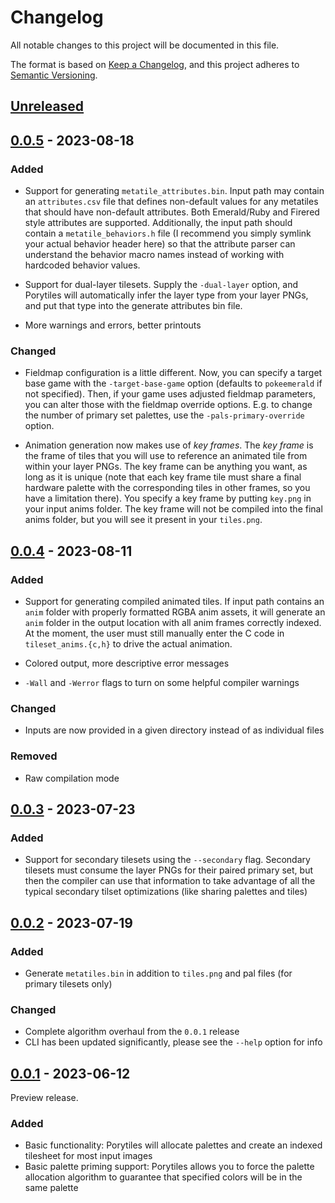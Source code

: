 # Changelog

All notable changes to this project will be documented in this file.

The format is based on [Keep a Changelog](https://keepachangelog.com/en/1.0.0/),
and this project adheres to [Semantic Versioning](https://semver.org/spec/v2.0.0.html).

## [Unreleased]

## [0.0.5] - 2023-08-18

### Added

- Support for generating `metatile_attributes.bin`. Input path may contain an `attributes.csv` file that defines
  non-default values for any metatiles that should have non-default attributes. Both Emerald/Ruby and Firered style
  attributes are supported. Additionally, the input path should contain a `metatile_behaviors.h` file (I recommend you
  simply symlink your actual behavior header here) so that the attribute parser can understand the behavior macro names
  instead of working with hardcoded behavior values.

- Support for dual-layer tilesets. Supply the `-dual-layer` option, and Porytiles will automatically infer the layer
  type from your layer PNGs, and put that type into the generate attributes bin file.

- More warnings and errors, better printouts

### Changed

- Fieldmap configuration is a little different. Now, you can specify a target base game with the `-target-base-game`
  option (defaults to `pokeemerald` if not specified). Then, if your game uses adjusted fieldmap parameters, you can
  alter those with the fieldmap override options. E.g. to change the number of primary set palettes, use the
  `-pals-primary-override` option.

- Animation generation now makes use of *key frames*. The *key frame* is the frame of tiles that you will use to
  reference an animated tile from within your layer PNGs. The key frame can be anything you want, as long as it is
  unique (note that each key frame tile must share a final hardware palette with the corresponding tiles in other
  frames, so you have a limitation there). You specify a key frame by putting `key.png` in your input anims folder. The
  key frame will not be compiled into the final anims folder, but you will see it present in your `tiles.png`.

## [0.0.4] - 2023-08-11

### Added

- Support for generating compiled animated tiles. If input path contains an `anim` folder with properly formatted RGBA
  anim assets, it will generate an `anim` folder in the output location with all anim frames correctly indexed. At the
  moment, the user must still manually enter the C code in `tileset_anims.{c,h}` to drive the actual animation.

- Colored output, more descriptive error messages

- `-Wall` and `-Werror` flags to turn on some helpful compiler warnings

### Changed

- Inputs are now provided in a given directory instead of as individual files

### Removed

- Raw compilation mode

## [0.0.3] - 2023-07-23

### Added

- Support for secondary tilesets using the `--secondary` flag. Secondary tilesets must consume the layer PNGs for their
  paired primary set, but then the compiler can use that information to take advantage of all the typical secondary
  tilset optimizations (like sharing palettes and tiles)

## [0.0.2] - 2023-07-19

### Added

- Generate `metatiles.bin` in addition to `tiles.png` and pal files (for primary tilesets only)

### Changed

- Complete algorithm overhaul from the `0.0.1` release
- CLI has been updated significantly, please see the `--help` option for info

## [0.0.1] - 2023-06-12

Preview release.

### Added

- Basic functionality: Porytiles will allocate palettes and create an indexed tilesheet for most input images
- Basic palette priming support: Porytiles allows you to force the palette allocation algorithm to guarantee that
  specified colors will be in the same palette

[Unreleased]: https://github.com/grunt-lucas/porytiles/compare/0.0.5...HEAD

[0.0.5]: https://github.com/grunt-lucas/porytiles/compare/0.0.4...0.0.5

[0.0.4]: https://github.com/grunt-lucas/porytiles/compare/0.0.3...0.0.4

[0.0.3]: https://github.com/grunt-lucas/porytiles/compare/0.0.2...0.0.3

[0.0.2]: https://github.com/grunt-lucas/porytiles/compare/0.0.1...0.0.2

[0.0.1]: https://github.com/grunt-lucas/porytiles/tree/0.0.1